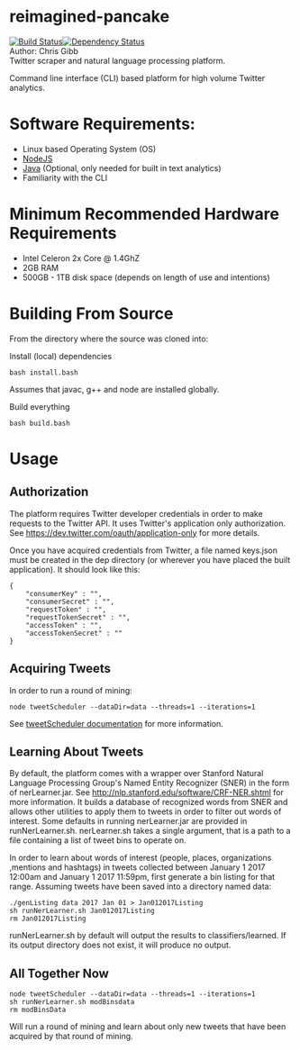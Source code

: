 # reimagined-pancake  
[![Build Status](https://travis-ci.org/chgibb/reimagined-pancake.svg?branch=master)](https://travis-ci.org/chgibb/reimagined-pancake)[![Dependency Status](https://gemnasium.com/badges/github.com/chgibb/reimagined-pancake.svg)](https://gemnasium.com/github.com/chgibb/reimagined-pancake)  
Author: Chris Gibb  
Twitter scraper and natural language processing platform.  

Command line interface (CLI) based platform for high volume Twitter analytics.

# Software Requirements:  
- Linux based Operating System (OS)
- [NodeJS](https://nodejs.org/en/download/)
- [Java](http://www.oracle.com/technetwork/java/javase/downloads/jre8-downloads-2133155.html) (Optional, only needed for built in text analytics)
- Familiarity with the CLI

# Minimum Recommended Hardware Requirements
- Intel Celeron 2x Core @ 1.4GhZ
- 2GB RAM
- 500GB - 1TB disk space (depends on length of use and intentions)

# Building From Source
From the directory where the source was cloned into:  

Install (local) dependencies
```
bash install.bash
```
Assumes that javac, g++ and node are installed globally.

Build everything
```
bash build.bash
```
# Usage

## Authorization
The platform requires Twitter developer credentials in order to make requests
to the Twitter API. It uses Twitter's application only authorization. See <https://dev.twitter.com/oauth/application-only>
for more details.

Once you have acquired credentials from Twitter, a file named keys.json must be created in the dep directory 
(or wherever you have placed the built application). It should look like this:
```
{
    "consumerKey" : "",
    "consumerSecret" : "",
    "requestToken" : "",
    "requestTokenSecret" : "",
    "accessToken" : "",
    "accessTokenSecret" : ""
}
```
## Acquiring Tweets
In order to run a round of mining:
```
node tweetScheduler --dataDir=data --threads=1 --iterations=1
```
See [tweetScheduler documentation](https://github.com/chgibb/reimagined-pancake/blob/master/src/tweetScheduler/readme.md)
for more information.

## Learning About Tweets
By default, the platform comes with a wrapper over Stanford Natural Language Processing Group's
Named Entity Recognizer (SNER) in the form of nerLearner.jar. See <http://nlp.stanford.edu/software/CRF-NER.shtml> for more information.
It builds a database of recognized words from SNER and allows other utilities to apply them to tweets in order
to filter out words of interest. Some defaults in running nerLearner.jar are provided in runNerLearner.sh.
nerLearner.sh takes a single argument, that is a path to a file containing a list of tweet bins to operate on.

In order to learn about words of interest (people, places, organizations ,mentions and hashtags) in tweets collected
between January 1 2017 12:00am and January 1 2017 11:59pm, first generate a bin listing for that range. Assuming tweets have been saved into 
a directory named data:

```
./genListing data 2017 Jan 01 > Jan012017Listing
sh runNerLearner.sh Jan012017Listing
rm Jan012017Listing
```

runNerLearner.sh by default will output the results to classifiers/learned. If its output directory does
not exist, it will produce no output.

## All Together Now
```
node tweetScheduler --dataDir=data --threads=1 --iterations=1
sh runNerLearner.sh modBinsdata
rm modBinsData
```
Will run a round of mining and learn about only new tweets that have been acquired by that round of mining.

